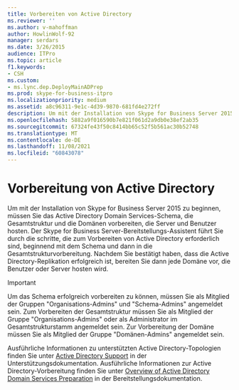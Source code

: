 ```yaml
---
title: Vorbereiten von Active Directory
ms.reviewer: ''
ms.author: v-mahoffman
author: HowlinWolf-92
manager: serdars
ms.date: 3/26/2015
audience: ITPro
ms.topic: article
f1.keywords:
- CSH
ms.custom:
- ms.lync.dep.DeployMainADPrep
ms.prod: skype-for-business-itpro
ms.localizationpriority: medium
ms.assetid: a8c96311-9e1c-4d39-9870-681fd4e272ff
description: Um mit der Installation von Skype for Business Server 2015 zu beginnen, müssen Sie das Active Directory Domain Services-Schema, die Gesamtstruktur und die Domänen vorbereiten, die Server und Benutzer hosten. Der Skype for Business Server-Bereitstellungs-Assistent führt Sie durch die schritte, die zum Vorbereiten von Active Directory erforderlich sind, beginnend mit dem Schema und dann in die Gesamtstrukturvorbereitung. Nachdem Sie bestätigt haben, dass die Active Directory-Replikation erfolgreich ist, bereiten Sie dann jede Domäne vor, die Benutzer oder Server hosten wird.
ms.openlocfilehash: 5882a9f016590b7e821f061d2a9db0e38ef2ab35
ms.sourcegitcommit: 67324fe43f50c8414bb65c52f5b561ac30b52748
ms.translationtype: MT
ms.contentlocale: de-DE
ms.lasthandoff: 11/08/2021
ms.locfileid: "60843078"
---
```

# <a name="prepare-active-directory"></a>Vorbereitung von Active Directory

Um mit der Installation von Skype for Business Server 2015 zu beginnen, müssen Sie das Active Directory Domain Services-Schema, die Gesamtstruktur und die Domänen vorbereiten, die Server und Benutzer hosten. Der Skype for Business Server-Bereitstellungs-Assistent führt Sie durch die schritte, die zum Vorbereiten von Active Directory erforderlich sind, beginnend mit dem Schema und dann in die Gesamtstrukturvorbereitung. Nachdem Sie bestätigt haben, dass die Active Directory-Replikation erfolgreich ist, bereiten Sie dann jede Domäne vor, die Benutzer oder Server hosten wird.

> [!IMPORTANT]
> Um das Schema erfolgreich vorbereiten zu können, müssen Sie als Mitglied der Gruppen "Organisations-Admins" und "Schema-Admins" angemeldet sein. Zum Vorbereiten der Gesamtstruktur müssen Sie als Mitglied der Gruppe "Organisations-Admins" oder als Administrator im Gesamtstrukturstamm angemeldet sein. Zur Vorbereitung der Domäne müssen Sie als Mitglied der Gruppe "Domänen-Admins" angemeldet sein.

Ausführliche Informationen zu unterstützten Active Directory-Topologien finden Sie unter [Active Directory Support](/previous-versions/office/lync-server-2013/lync-server-2013-active-directory-support) in der Unterstützungsdokumentation. Ausführliche Informationen zur Active Directory-Vorbereitung finden Sie unter [Overview of Active Directory Domain Services Preparation](/previous-versions/office/lync-server-2013/lync-server-2013-overview-of-active-directory-domain-services-preparation) in der Bereitstellungsdokumentation.